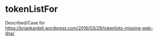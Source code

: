 # tokenListFor
Described/Case for https://briankardell.wordpress.com/2016/03/29/tokenlists-missing-web-dna/
